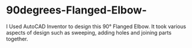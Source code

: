 # 90degrees-Flanged-Elbow-
I Used AutoCAD Inventor to design this 90° Flanged Elbow. It took various aspects of design such as sweeping, adding holes and joining parts together.
